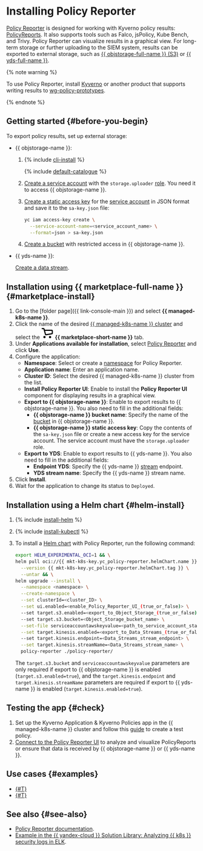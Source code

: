 # Installing Policy Reporter

[Policy Reporter](https://kyverno.github.io/policy-reporter/) is designed for working with Kyverno policy results: [PolicyReports](https://kyverno.io/docs/policy-reports/). It also supports tools such as Falco, jsPolicy, Kube Bench, and Trivy. Policy Reporter can visualize results in a graphical view. For long-term storage or further uploading to the SIEM system, results can be exported to external storage, such as [{{ objstorage-full-name }} (S3)](../../../storage/) or [{{ yds-full-name }}](../../../data-streams/).

{% note warning %}

To use Policy Reporter, install [Kyverno](/marketplace/products/yc/kyverno) or another product that supports writing results to [wg-policy-prototypes](https://github.com/kubernetes-sigs/wg-policy-prototypes/blob/master/policy-report/README.md).

{% endnote %}

## Getting started {#before-you-begin}

To export policy results, set up external storage:

* {{ objstorage-name }}:

   1. {% include [cli-install](../../../_includes/cli-install.md) %}

      {% include [default-catalogue](../../../_includes/default-catalogue.md) %}

   1. [Create a service account](../../../iam/operations/sa/create.md) with the `storage.uploader` [role](../../../iam/concepts/access-control/roles.md). You need it to access {{ objstorage-name }}.
   1. [Create a static access key](../../../iam/operations/sa/create-access-key.md) for the [service account](../../../iam/concepts/users/service-accounts.md) in JSON format and save it to the `sa-key.json` file:

      ```bash
      yc iam access-key create \
        --service-account-name=<service_account_name> \
        --format=json > sa-key.json
      ```

   1. [Create a bucket](../../../storage/operations/buckets/create.md) with restricted access in {{ objstorage-name }}.

* {{ yds-name }}:

   [Create a data stream](../../../data-streams/quickstart/create-stream.md).

## Installation using {{ marketplace-full-name }} {#marketplace-install}

1. Go to the [folder page]({{ link-console-main }}) and select **{{ managed-k8s-name }}**.
1. Click the name of the desired [{{ managed-k8s-name }} cluster](../../concepts/index.md#kubernetes-cluster) and select the ![image](../../../_assets/marketplace.svg) **{{ marketplace-short-name }}** tab.
1. Under **Applications available for installation**, select [Policy Reporter](/marketplace/products/yc/policy-reporter) and click **Use**.
1. Configure the application:
   * **Namespace**: Select or create a [namespace](../../concepts/index.md#namespace) for Policy Reporter.
   * **Application name**: Enter an application name.
   * **Cluster ID**: Select the desired {{ managed-k8s-name }} cluster from the list.
   * **Install Policy Reporter UI**: Enable to install the **Policy Reporter UI** component for displaying results in a graphical view.
   * **Export to {{ objstorage-name }}**: Enable to export results to {{ objstorage-name }}. You also need to fill in the additional fields:
      * **{{ objstorage-name }} bucket name**: Specify the name of the [bucket](../../../storage/concepts/bucket.md) in {{ objstorage-name }}.
      * **{{ objstorage-name }} static access key**: Copy the contents of the `sa-key.json` file or create a new access key for the service account. The service account must have the `storage.uploader` role.
   * **Export to YDS**: Enable to export results to {{ yds-name }}. You also need to fill in the additional fields:
      * **Endpoint YDS**: Specify the {{ yds-name }} [stream](../../../data-streams/concepts/glossary.md#stream-concepts) endpoint.
      * **YDS stream name**: Specify the {{ yds-name }} stream name.
1. Click **Install**.
1. Wait for the application to change its status to `Deployed`.

## Installation using a Helm chart {#helm-install}

1. {% include [install-helm](../../../_includes/managed-kubernetes/helm-install.md) %}

1. {% include [install-kubectl](../../../_includes/managed-kubernetes/kubectl-install.md) %}

1. To install a [Helm chart](https://helm.sh/docs/topics/charts/) with Policy Reporter, run the following command:

   ```bash
   export HELM_EXPERIMENTAL_OCI=1 && \
   helm pull oci://{{ mkt-k8s-key.yc_policy-reporter.helmChart.name }} \
     --version {{ mkt-k8s-key.yc_policy-reporter.helmChart.tag }} \
     --untar && \
   helm upgrade --install \
     --namespace <namespace> \
     --create-namespace \
     --set clusterId=<cluster_ID> \
     --set ui.enabled=<enable_Policy_Reporter_UI_(true_or_false)> \
     --set target.s3.enabled=<export_to_Object_Storage_(true_or_false)> \
     --set target.s3.bucket=<Object_Storage_bucket_name> \
     --set-file serviceaccountawskeyvalue=<path_to_service_account_static_key_file> \
     --set target.kinesis.enabled=<export_to_Data_Streams_(true_or_false)> \
     --set target.kinesis.endpoint=<Data_Streams_stream_endpoint> \
     --set target.kinesis.streamName=<Data_Streams_stream_name> \
     policy-reporter ./policy-reporter/
   ```

   The `target.s3.bucket` and `serviceaccountawskeyvalue` parameters are only required if export to {{ objstorage-name }} is enabled (`target.s3.enabled=true`), and the `target.kinesis.endpoint` and `target.kinesis.streamName` parameters are required if export to {{ yds-name }} is enabled (`target.kinesis.enabled=true`).

## Testing the app {#check}

1. Set up the Kyverno Application & Kyverno Policies app in the {{ managed-k8s-name }} cluster and follow this [guide](../../tutorials/marketplace/kyverno.md) to create a test policy.
1. [Connect to the Policy Reporter UI](https://kyverno.github.io/policy-reporter/#core--policy-reporter-ui--kyverno-plugin) to analyze and visualize PolicyReports or ensure that data is received by {{ objstorage-name }} or {{ yds-name }}.

## Use cases {#examples}

* [{#T}](../../tutorials/marketplace/kyverno.md)
* [{#T}](../../tutorials/sign-cr-with-cosign.md)

## See also {#see-also}

* [Policy Reporter documentation](https://kyverno.github.io/policy-reporter/).
* [Example in the {{ yandex-cloud }} Solution Library: Analyzing {{ k8s }} security logs in ELK](https://github.com/yandex-cloud/yc-solution-library-for-security/blob/master/auditlogs/export-auditlogs-to-ELK_k8s/README.md).